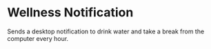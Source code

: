 # Wellness Notification

Sends a desktop notification to drink water and take a break from the computer every hour.
